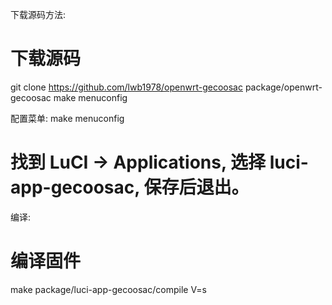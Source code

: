 下载源码方法:

   # 下载源码
   git clone https://github.com/lwb1978/openwrt-gecoosac package/openwrt-gecoosac
   make menuconfig
   
配置菜单:
   make menuconfig
   # 找到 LuCI -> Applications, 选择 luci-app-gecoosac, 保存后退出。

编译:
   # 编译固件
   make package/luci-app-gecoosac/compile V=s
